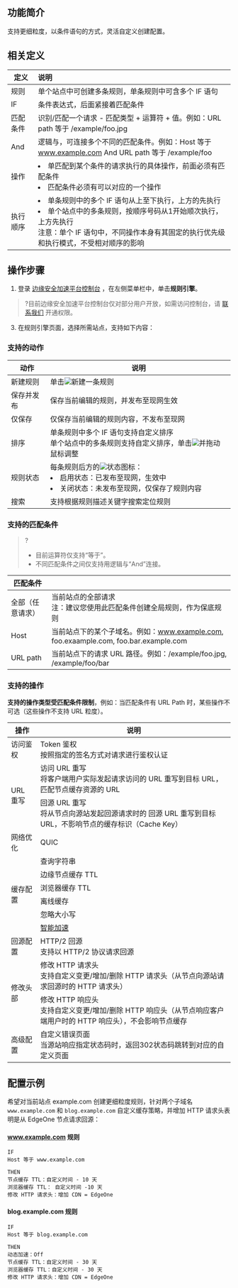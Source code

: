 ## 功能简介
支持更细粒度，以条件语句的方式，灵活自定义创建配置。

## 相关定义

| 定义     | 说明                                                         |
| -------- | :----------------------------------------------------------- |
| 规则     | 单个站点中可创建多条规则，单条规则中可含多个 IF 语句         |
| IF       | 条件表达式，后面紧接着匹配条件                               |
| 匹配条件 | 识别/匹配一个请求 - 匹配类型 + 运算符 + 值。例如：URL path  等于  /example/foo.jpg |
| And      | 逻辑与，可连接多个不同的匹配条件。例如：Host 等于 www.example.com And  URL path  等于  /example/foo |
| 操作     |  <li>单匹配到某个条件的请求执行的具体操作，前面必须有匹配条件</li> <li>匹配条件必须有可以对应的一个操作</li> |
| 执行顺序 | <li>单条规则中的多个 IF 语句从上至下执行，上方的先执行 </li> <li>单个站点中的多条规则，按顺序号码从1开始顺次执行，上方先执行</li>注意：单个 IF 语句中，不同操作本身有其固定的执行优先级和执行模式，不受相对顺序的影响 |

## 操作步骤

1. 登录 [边缘安全加速平台控制台](https://console.cloud.tencent.com/edgeone) ，在左侧菜单栏中，单击**规则引擎**。
>?目前边缘安全加速平台控制台仅对部分用户开放，如需访问控制台，请 [联系我们](https://cloud.tencent.com/online-service) 开通权限。
>
3. 在规则引擎页面，选择所需站点，支持如下内容：

### 支持的动作

| 动作       | 说明                                                         |
| ---------- | ------------------------------------------------------------ |
| 新建规则   | 单击![](https://qcloudimg.tencent-cloud.cn/raw/9841d7c20f4a9cc1d61f9f7b1f481599.png)新建一条规则                                                 |
| 保存并发布 | 保存当前编辑的规则，并发布至现网生效                         |
| 仅保存     | 仅保存当前编辑的规则内容，不发布至现网                       |
| 排序       |单条规则中多个 IF 语句支持自定义排序<br>单个站点中的多条规则支持自定义排序，单击![](https://qcloudimg.tencent-cloud.cn/raw/9137077558f0404693d07da409b6b831.png)并拖动鼠标调整 |
| 规则状态   | 每条规则后方的![](https://qcloudimg.tencent-cloud.cn/raw/ec67f18d322643c8c111c9658ec5ec77.png)状态图标：<li>启用状态：已发布至现网，生效中</li><li>关闭状态：未发布至现网，仅保存了规则内容</li> |
| 搜索       | 支持根据规则描述关键字搜索定位规则                           |

### 支持的匹配条件
>?
>- 目前运算符仅支持“等于”。
>- 不同匹配条件之间仅支持用逻辑与“And”连接。
>
| 匹配条件         |                                                              |
| ---------------- | ------------------------------------------------------------ |
| 全部（任意请求） | 当前站点的全部请求<br>注：建议您使用此匹配条件创建全局规则，作为保底规则 |
| Host             | 当前站点下的某个子域名。例如：www.example.com, foo.exaample.com, foo.bar.example.com |
| URL path         | 当前站点下的请求 URL 路径。例如：/example/foo.jpg, /example/foo/bar |

### 支持的操作
**支持的操作类型受匹配条件限制**，例如：当匹配条件有 URL Path 时，某些操作不可选（这些操作不支持 URL 粒度）。
<table>
<thead>
<tr>
<th>操作</th>
<th>说明</th>
</tr>
</thead>
<tbody><tr>
<td>访问鉴权</td>
<td>Token 鉴权<br>按照指定的签名方式对请求进行鉴权认证</td>
</tr>
<tr>
 <td  rowspan=2 >URL 重写</td>
<td>访问 URL 重写<br>将客户端用户实际发起请求访问的 URL 重写到目标 URL，匹配节点缓存资源的 URL</td>
</tr>
<tr>
<td>回源 URL 重写<br>将从节点向源站发起回源请求时的 回源 URL 重写到目标 URL，不影响节点的缓存标识（Cache Key）</td>
</tr>
<tr>
<td>网络优化</td>
<td>QUIC</td>
</tr>
<tr>
 <td  rowspan=6 >缓存配置</td>
<td>查询字符串</td>
</tr>
<tr>
 <td>边缘节点缓存 TTL</td>
</tr>
<tr>
 <td>浏览器缓存 TTL</td>
</tr>
<tr>
 <td>离线缓存</td>
</tr>
<tr>
 <td>忽略大小写</td>
</tr>
<tr>
 <td><a href="https://cloud.tencent.com/document/product/1552/70959">智能加速</a></td>
</tr>
<tr>
<td>回源配置</td>
<td>HTTP/2 回源<br>支持以 HTTP/2 协议请求回源</td>
</tr>
<tr>
 <td  rowspan=2 >修改头部</td>
<td>修改 HTTP 请求头<br>支持自定义变更/增加/删除 HTTP 请求头（从节点向源站请求回源时的 HTTP 请求头）</td>
</tr>
<tr>
 <td>修改 HTTP 响应头<br>支持自定义变更/增加/删除 HTTP 响应头（从节点响应客户端用户时的 HTTP 响应头），不会影响节点缓存</td>
</tr>
<tr>
<td>高级配置</td>
<td>自定义错误页面<br>当源站响应指定状态码时，返回302状态码跳转到对应的自定义页面</td>
</tr>
</tbody></table>

## 配置示例

希望对当前站点 example.com 创建更细粒度规则，针对两个子域名 `www.example.com` 和 `blog.example.com` 自定义缓存策略，并增加 HTTP 请求头表明是从 EdgeOne 节点请求回源：
#### www.example.com 规则
```
IF 
Host 等于 www.example.com

THEN
节点缓存 TTL：自定义时间 - 10 天
浏览器缓存 TTL： 自定义时间 -10 天
修改 HTTP 请求头：增加 CDN = EdgeOne
```

#### blog.example.com 规则
```
IF
Host 等于 blog.example.com

THEN
动态加速：Off
节点缓存 TTL：自定义时间 - 30 天
浏览器缓存 TTL：自定义时间 - 30 天
修改 HTTP 请求头：增加 CDN = EdgeOne
```
